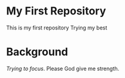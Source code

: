# My First Repository
This is my first repository 
Trying my best

# Background 
_Trying to focus_. Please God give me strength. 
